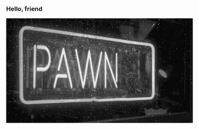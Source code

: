 ### Hello, friend
<img src="https://github.com/m00nbyt3/m00nbyt3/blob/master/pwned.gif" width="768">
